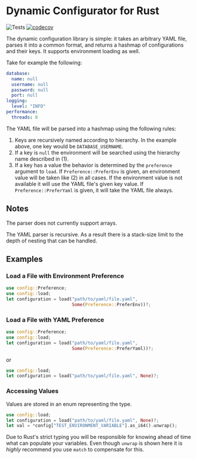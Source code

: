 # Dynamic Configurator for Rust

![Tests](https://github.com/github/docs/actions/workflows/test.yml/badge.svg)
[![codecov](https://codecov.io/gh/angrygoats/config-rs/branch/master/graph/badge.svg?token=g9p0PPzpzn)](https://codecov.io/gh/angrygoats/config-rs)

The dynamic configuration library is simple: it takes an arbitrary YAML file, parses it into a
common format, and returns a hashmap of configurations and their keys. It supports environment
loading as well.

Take for example the following:

```yaml
database:
  name: null
  username: null
  password: null
  port: null
logging:
  level: "INFO"
performance:
  threads: 8
```

The YAML file will be parsed into a hashmap using the following rules:

1. Keys are recursively named according to hierarchy. In the example above, one key would be `DATABASE_USERNAME`.
2. If a key is `null` the environment will be searched using the hierarchy name described in (1).
3. If a key has a value the behavior is determined by the `preference` argument to `load`. If `Preference::PreferEnv` is
   given, an environment value will be taken like (2) in all cases. If the environment value is not available it
   will use the YAML file's given key value. If `Preference::PreferYaml` is given, it will take the YAML file always.


## Notes

The parser does not currently support arrays.

The YAML parser is recursive. As a result there is a stack-size limit to the depth of nesting that can be handled.


## Examples

### Load a File with Environment Preference

```rust
use config::Preference;
use config::load;
let configuration = load("path/to/yaml/file.yaml",
                         Some(Preference::PreferEnv))?;
```

### Load a File with YAML Preference

```rust
use config::Preference;
use config::load;
let configuration = load("path/to/yaml/file.yaml",
                         Some(Preference::PreferYaml))?;
```

or

```rust
use config::load;
let configuration = load("path/to/yaml/file.yaml", None)?;
```

### Accessing Values

Values are stored in an enum representing the type.

```rust
use config::load;
let configuration = load("path/to/yaml/file.yaml", None)?;
let val = *config["TEST_ENVIRONMENT_VARIABLE"].as_i64().unwrap();
```

Due to Rust's strict typing you will be responsible for knowing ahead of time what can populate your variables.
Even though `unwrap` is shown here it is _highly_ recommend you use `match` to compensate for this.



